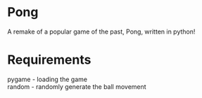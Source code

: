 # Pong
A remake of a popular game of the past, Pong, written in python!

# Requirements
pygame - loading the game<br/>
random - randomly generate the ball movement
